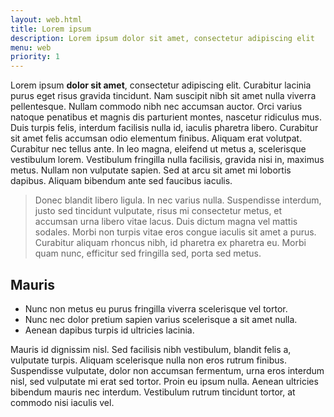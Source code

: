 ```yaml
---
layout: web.html
title: Lorem ipsum
description: Lorem ipsum dolor sit amet, consectetur adipiscing elit
menu: web
priority: 1
---
```


Lorem ipsum **dolor sit amet**, consectetur adipiscing elit. Curabitur lacinia purus eget risus gravida tincidunt. Nam suscipit nibh sit amet nulla viverra pellentesque. Nullam commodo nibh nec accumsan auctor. Orci varius natoque penatibus et magnis dis parturient montes, nascetur ridiculus mus. Duis turpis felis, interdum facilisis nulla id, iaculis pharetra libero. Curabitur sit amet felis accumsan odio elementum finibus. Aliquam erat volutpat. Curabitur nec tellus ante. In leo magna, eleifend ut metus a, scelerisque vestibulum lorem. Vestibulum fringilla nulla facilisis, gravida nisi in, maximus metus. Nullam non vulputate sapien. Sed at arcu sit amet mi lobortis dapibus. Aliquam bibendum ante sed faucibus iaculis.

> Donec blandit libero ligula. In nec varius nulla. Suspendisse interdum, justo sed tincidunt vulputate, risus mi consectetur metus, et accumsan urna libero vitae lacus. Duis dictum magna vel mattis sodales. Morbi non turpis vitae eros congue iaculis sit amet a purus. Curabitur aliquam rhoncus nibh, id pharetra ex pharetra eu. Morbi quam nunc, efficitur sed fringilla sed, porta sed metus.

## Mauris

* Nunc non metus eu purus fringilla viverra scelerisque vel tortor.
* Nunc nec dolor pretium sapien varius scelerisque a sit amet nulla.
* Aenean dapibus turpis id ultricies lacinia.

Mauris id dignissim nisl. Sed facilisis nibh vestibulum, blandit felis a, vulputate turpis. Aliquam scelerisque nulla non eros rutrum finibus. Suspendisse vulputate, dolor non accumsan fermentum, urna eros interdum nisl, sed vulputate mi erat sed tortor. Proin eu ipsum nulla. Aenean ultricies bibendum mauris nec interdum. Vestibulum rutrum tincidunt tortor, at commodo nisi iaculis vel.
